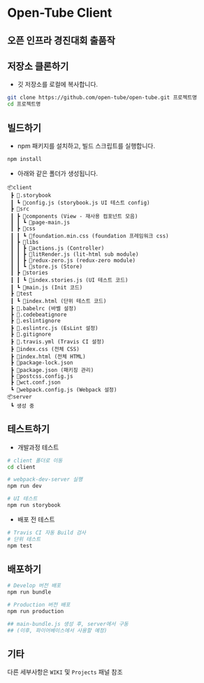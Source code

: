 # Open-Tube Client

## 오픈 인프라 경진대회 출품작 

## 저장소 클론하기

- 깃 저장소를 로컬에 복사합니다.

```bash
git clone https://github.com/open-tube/open-tube.git 프로젝트명
cd 프로젝트명
```

## 빌드하기

- npm 패키지를 설치하고, 빌드 스크립트를 실행합니다.

```bash
npm install
```

- 아래와 같은 폴더가 생성됩니다.

```
📦client
 ┣ 📂.storybook
 ┃ ┗ 📜config.js (storybook.js UI 테스트 config)
 ┣ 📂src
 ┃ ┣ 📂components (View - 재사용 컴포넌트 모음)
 ┃ ┃ ┗ 📜page-main.js
 ┃ ┣ 📂css
 ┃ ┃ ┗ 📜foundation.min.css (foundation 프레임워크 css)
 ┃ ┣ 📂libs
 ┃ ┃ ┣ 📜actions.js (Controller)
 ┃ ┃ ┣ 📜litRender.js (lit-html sub module)
 ┃ ┃ ┣ 📜redux-zero.js (redux-zero module)
 ┃ ┃ ┗ 📜store.js (Store)
 ┃ ┣ 📂stories
 ┃ ┃ ┗ 📜index.stories.js (UI 테스트 코드)
 ┃ ┗ 📜main.js (Init 코드)
 ┣ 📂test
 ┃ ┗ 📜index.html (단위 테스트 코드)
 ┣ 📜.babelrc (바벨 설정)
 ┣ 📜.codebeatignore
 ┣ 📜.eslintignore
 ┣ 📜.eslintrc.js (EsLint 설정)
 ┣ 📜.gitignore
 ┣ 📜.travis.yml (Travis CI 설정)
 ┣ 📜index.css (전체 CSS)
 ┣ 📜index.html (전체 HTML)
 ┣ 📜package-lock.json
 ┣ 📜package.json (패키징 관리)
 ┣ 📜postcss.config.js
 ┣ 📜wct.conf.json
 ┗ 📜webpack.config.js (Webpack 설정)
📦server
 ┗ 생성 중
```

## 테스트하기

- 개발과정 테스트

```bash
# client 폴더로 이동
cd client

# webpack-dev-server 실행
npm run dev

# UI 테스트
npm run storybook
```

- 배포 전 테스트

```bash
# Travis CI 자동 Build 검사
# 단위 테스트
npm test
```

## 배포하기

```bash
# Develop 버전 배포
npm run bundle

# Production 버전 배포
npm run production

## main-bundle.js 생성 후, server에서 구동
## (이후, 파이어베이스에서 사용할 예정)
```

## 기타

다른 세부사항은 `WIKI` 및 `Projects` 패널 참조